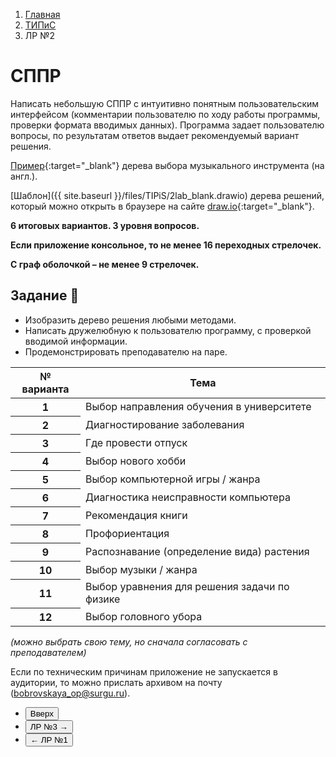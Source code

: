 <ol class="breadcrumb">
  <li class="breadcrumb-item"><a href="{{ site.baseurl }}">Главная</a></li>
  <li class="breadcrumb-item"><a href="{{ site.baseurl }}/TIPiS/index.html">ТИПиС</a></li>
  <li class="breadcrumb-item active">ЛР №2</li>
</ol>

<nav>
  <ul></ul>
</nav>

# СППР

Написать небольшую СППР с интуитивно понятным пользовательским интерфейсом (комментарии пользователю по ходу работы программы, проверки формата вводимых данных).
Программа задает пользователю вопросы, по результатам ответов выдает рекомендуемый вариант решения.

[Пример](https://zinginstruments.com/wp-content/uploads/2019/09/WhatInstrumentShouldILearn_InfoGrap.jpg){:target="_blank"} дерева выбора музыкального инструмента (на англ.).

[Шаблон]({{ site.baseurl }}/files/TIPiS/2lab_blank.drawio) дерева решений, который можно открыть в браузере на сайте [draw.io](https://app.diagrams.net/){:target="_blank"}.

**6 итоговых вариантов. 3 уровня вопросов.**

**Если приложение консольное, то не менее 16 переходных стрелочек.**

**С граф оболочкой – не менее 9 стрелочек.**

## Задание 🌳

* Изобразить дерево решения любыми методами.
* Написать дружелюбную к пользователю программу, с проверкой вводимой информации.
* Продемонстрировать преподавателю на паре.

<div class="table-responsive">
<table class="table table-hover border-primary  table-bordered">
  <thead>
    <tr class="table-dark">
      <th scope="col">№ варианта</th>
      <th scope="col">Тема</th>
    </tr>
  </thead>
  <tbody>
    <tr>
      <th scope="row">1</th>
      <td>Выбор направления обучения в университете</td>
    </tr>
    <tr>
      <th scope="row">2</th>
      <td>Диагностирование заболевания</td>
    </tr>
    <tr>
      <th scope="row">3</th>
      <td>Где провести отпуск</td>
    </tr>
    <tr>
      <th scope="row">4</th>
      <td>Выбор нового хобби</td>
    </tr>
    <tr>
      <th scope="row">5</th>
      <td>Выбор компьютерной игры / жанра</td>
    </tr>
    <tr>
      <th scope="row">6</th>
      <td>Диагностика неисправности компьютера</td>
    </tr>
    <tr>
      <th scope="row">7</th>
      <td>Рекомендация книги</td>
    </tr>
    <tr>
      <th scope="row">8</th>
      <td>Профориентация</td>
    </tr>
    <tr>
      <th scope="row">9</th>
      <td>Распознавание (определение вида) растения</td>
    </tr>
    <tr>
      <th scope="row">10</th>
      <td>Выбор музыки / жанра</td>
    </tr>
    <tr>
      <th scope="row">11</th>
      <td>Выбор уравнения для решения задачи по физике</td>
    </tr>
    <tr>
      <th scope="row">12</th>
      <td>Выбор головного убора</td>
    </tr>
   </tbody>
</table>
</div>

*(можно выбрать свою тему, но сначала согласовать с преподавателем)*

Если по техническим причинам приложение не запускается в аудитории, то можно прислать архивом на почту (bobrovskaya_op@surgu.ru).

<div class="row">
  <div class="col-lg-12">
   <ul class="list-unstyled">
     <li class="float-end">
       <button type="button" class="btn btn-outline-primary" onclick="window.location.href='#сппр';">Вверх</button>
     </li>
     <li  class="float-end">
       <button type="button" class="btn btn-primary" onclick="window.location.href='{{ site.baseurl }}/TIPiS/labs/lab3.html';">ЛР №3 →</button>
     </li>
     <li>
       <button type="button" class="btn btn-primary" onclick="window.location.href='{{ site.baseurl }}/TIPiS/labs/lab1.html';">← ЛР №1</button>
     </li>
   </ul>
  </div>
</div>
